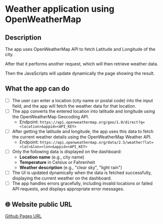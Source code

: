 # Weather application using OpenWeatherMap

## Description

The app uses OpenWeatherMap API to fetch Latitude and Longitude of the city.

After that it performs another request, which will then retrieve weather data.

Then the JavaScripts will update dynamically the page showing the result.

## What the app can do

- [ ] The user can enter a location (city name or postal code) into the input field, and the app will fetch the weather
  data for that location.
- [ ] The app converts the entered location into latitude and longitude using the OpenWeatherMap Geocoding API.
    - Endpoint: `https://api.openweathermap.org/geo/1.0/direct?q=<location>&appid=<API_KEY>`
- [ ] After getting the latitude and longitude, the app uses this data to fetch the current weather details using the
  OpenWeatherMap Weather API.
    - Endpoint: `https://api.openweathermap.org/data/2.5/weather?lat=<lat>&lon=<lon>&appid=<API_KEY>`
- [ ] Only the following data is displayed on the dashboard:
    - **Location name** (e.g., city name)
    - **Temperature** in Celsius or Fahrenheit
    - **Weather description** (e.g., "clear sky", "light rain")
- [ ] The UI is updated dynamically when the data is fetched successfully, displaying the current weather on the
  dashboard.
- [ ] The app handles errors gracefully, including invalid locations or failed API requests, and displays appropriate
  error messages.

## 🌐 Website public URL

[Github Pages URL](https://kamilwo.github.io/step8up-week5-weather-app)
